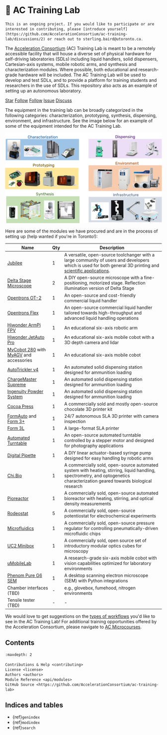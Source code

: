 # 🏢 AC Training Lab

```{warning}
This is an ongoing project. If you would like to participate or are interested in contributing, please [introduce yourself](https://github.com/AccelerationConsortium/ac-training-lab/discussions/2) or reach out to sterling.baird@utoronto.ca.
```

The [Acceleration Consortium](https://github.com/AccelerationConsortium) (AC)
Training Lab is meant to be a remotely accessible facility that will house a
diverse set of physical hardware for self-driving laboratories (SDLs) including
liquid handlers, solid dispensers, Cartesian-axis systems, mobile robotic arms,
and synthesis and characterization modules. Where possible, both educational and
research-grade hardware will be included. The AC Training Lab will be used to
develop and test SDLs, and to provide a platform for training students and
researchers in the use of SDLs. This repository also acts as an example of
setting up an autonomous laboratory.

<a class="github-button" href="https://github.com/AccelerationConsortium/ac-training-lab"
data-icon="octicon-star" data-size="large" data-show-count="true" aria-label="Star
AccelerationConsortium/ac-training-lab on GitHub">Star</a>
<a class="github-button"
href="https://github.com/AccelerationConsortium" data-size="large" data-show-count="true"
aria-label="Follow @AccelerationConsortium on GitHub">Follow</a>
<a class="github-button"
href="https://github.com/sgbaird" data-size="large" data-show-count="true"
aria-label="Follow @sgbaird on GitHub">Follow</a>
<a class="github-button" href="https://github.com/AccelerationConsortium/ac-training-lab/issues"
data-icon="octicon-issue-opened" data-size="large" data-show-count="true"
aria-label="Issue AccelerationConsortium/ac-training-lab on GitHub">Issue</a>
<a class="github-button" href="https://github.com/AccelerationConsortium/ac-training-lab/discussions" data-icon="octicon-comment-discussion" data-size="large" aria-label="Discuss AccelerationConsortium/ac-training-lab on GitHub">Discuss</a>

The equipment in the training lab can be broadly categorized in the following
categories: characterization, prototyping, synthesis, dispensing, environment,
and infrastructure. See the image below for an example of some of the equipment
intended for the AC Training Lab.

![training lab categories](training-lab-categories.png)

Here are some of the modules we have procured and are in the process of setting up (help wanted if you're in Toronto!):

| Name | Qty | Description |
| --- | --- | --- |
| [Jubilee](https://jubilee3d.com/index.php?title=Main_Page) | 1 | A versatile, open-source toolchanger with a large community of users and developers which is used for both general 3D printing and [scientific applications](https://dx.doi.org/10.1039/D3DD00033H). |
| [Delta Stage Microscope](https://openflexure.org/projects/deltastage/) | 2 | A DIY open-source microscope with a fine-positioning, motorized stage. Reflection illumination version of Delta Stage |
| [Opentrons OT-2](https://opentrons.com/products/robots/ot-2/) | 1 | An open-source and cost-friendly commercial liquid handler |
| [Opentrons Flex](https://opentrons.com/products/flex/) | 1 | An open-source commercial liquid handler tailored towards high-throughput and advanced liquid handling operations |
| [Hiwonder ArmPi FPV](https://www.hiwonder.com/products/armpi?_pos=4&_sid=a9741a308&_ss=r) | 1 | An educational six-axis robotic arm |
| [Hiwonder JetAuto Pro](https://www.hiwonder.com/products/jetauto-pro?variant=40040875229271) | 1 | An educational six-axis mobile cobot with a 3D depth camera and lidar |
| [MyCobot 280](https://shop.elephantrobotics.com/en-ca/collections/mycobot/products/mycobot-pi-worlds-smallest-and-lightest-six-axis-collaborative-robot) with [MyAGV](https://shop.elephantrobotics.com/en-ca/collections/myagv/products/myagv-2023-pi?variant=47262714069304) and accessories | 1 | An educational six-axis mobile cobot |
| [AutoTrickler v4](https://autotrickler.com/pages/autotrickler-v4) | 1 | An automated solid dispensing station designed for ammunition loading |
| [ChargeMaster Supreme](https://www.rcbs.com/priming-and-powder-charging/powder-dispensers-and-scales/chargemaster-supreme-electronic-powder-dispenser/16-98943.html) | 1 | An automated solid dispensing station designed for ammunition loading |
| [Ingenuity Powder System](https://ingenuityprecision.com/product/ingenuity-powder-system/) | 1 | An automated solid dispensing station designed for ammunition loading |
| [Cocoa Press](https://cocoapress.com/en-ca) | 1 | A commercially sold and mostly open-source chocolate 3D printer kit |
| [FormAuto](https://formlabs.com/3d-printers/form-auto/) and [Form 3+](https://formlabs.com/3d-printers/form-3/) | 1 | 24/7 autonomous SLA 3D printer with camera inspection |
| [Form 3L](https://formlabs.com/3d-printers/form-3l/) | 1 | A large-format SLA printer |
| [Automated Turntable](https://www.tindie.com/products/fluxgarage/turntable-for-stepper-motor-kit/) | 1 | An open-source automated turntable controlled by a stepper motor and designed for photography applications |
| [Digital Pipette](https://github.com/ac-rad/digital-pipette) | 1 | A DIY linear actuator-based syringe pump designed for easy handling by robotic arms |
| [Chi.Bio](https://chi.bio/) | 1 | A commercially sold, open-source automated system with heating, stirring, liquid handling, spectrometry, and optogenetics characterization geared towards biological research |
| [Pioreactor](https://pioreactor.com/en-ca/products/pioreactor-20ml?variant=46559156469816) | 1 | A commercially sold, open-source automated bioreactor with heating, stirring, and optical density measurements |
| [Rodeostat](https://iorodeo.com/products/rodeostat) | 5 | A commercially sold, open-source potentiostat for electrochemical experiments |
| [Microfluidics](https://www.labmaker.org/collections/biotechnology/products/pressure-regulator-senyo-lab) | 1 | A commercially sold, open-source pressure regulator for controlling pneumatically-driven microfluidic chips |
| [UC2 Minibox](https://www.labmaker.org/collections/uc2-miniscope/products/uc2-minibox) | 1 | A commercially sold, open source set of introductory modular optics cubes for microscopy |
| [uMobileLab](https://unitedrobotics.group/en/robots/umobilelab) | 1 | A research-grade six-axis mobile cobot with vision capabilities optimized for laboratory environments |
| [Phenom Pure G6 SEM](https://www.thermofisher.com/ca/en/home/electron-microscopy/products/desktop-scanning-electron-microscopes/phenom-pure.html) | 1 | A desktop scanning electron microscope (SEM) with Python integrations |
| Chamber interfaces (TBD) | - | e.g., glovebox, fumehood, nitrogen environments |
| Tensile tester (TBD) | - | - |

We would love to get suggestions on the [types of workflows](https://github.com/AccelerationConsortium/ac-training-lab/discussions/3) you'd like to see in the AC Training Lab! For additional training opportunities offered by the Acceleration Consortium, please navigate to [AC Microcourses](https://ac-microcourses.readthedocs.io/en/latest/).

## Contents

```{toctree}
:maxdepth: 2

Contributions & Help <contributing>
License <license>
Authors <authors>
Module Reference <api/modules>
GitHub Source <https://github.com/AccelerationConsortium/ac-training-lab>
```

## Indices and tables

* {ref}`genindex`
* {ref}`modindex`
* {ref}`search`

[Sphinx]: http://www.sphinx-doc.org/
[Markdown]: https://daringfireball.net/projects/markdown/
[reStructuredText]: http://www.sphinx-doc.org/en/master/usage/restructuredtext/basics.html
[MyST]: https://myst-parser.readthedocs.io/en/latest/

<script async defer src="https://buttons.github.io/buttons.js"></script>
